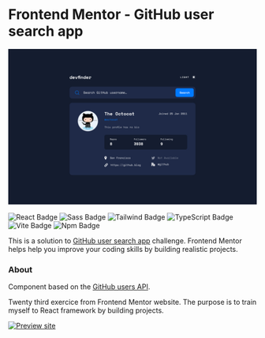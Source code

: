 # Frontend Mentor - GitHub user search app

![ GitHub user search app challenge on Frontend Mentor](/ressources/desktop-design.jpg)

![React Badge](https://img.shields.io/badge/React-61DAFB?style=flat-square&logo=react&logoColor=black) ![Sass Badge](https://img.shields.io/badge/Scss-CC6699?style=flat-square&logo=sass&logoColor=white) ![Tailwind Badge](https://img.shields.io/badge/Tailwind-06B6D4?style=flat-square&logo=tailwindcss&logoColor=white) ![TypeScript Badge](https://img.shields.io/badge/TypeScript-3178C6?style=flat-square&logo=typescript&logoColor=white) ![Vite Badge](https://img.shields.io/badge/Vite-646CFF?style=flat-square&logo=vite&logoColor=white) ![Npm Badge](https://img.shields.io/badge/npm-CB3837?style=flat-square&logo=npm&logoColor=white)

This is a solution to [GitHub user search app](https://www.frontendmentor.io/challenges/github-user-search-app-Q09YOgaH6) challenge. Frontend Mentor helps help you improve your coding skills by building realistic projects.

### About

Component based on the [GitHub users API](https://docs.github.com/en/rest/reference/users#get-a-user).

Twenty third exercice from Frontend Mentor website. The purpose is to train myself to React framework by building projects.

[![Preview site](https://img.shields.io/badge/Site%20web--e1e3f0?style=for-the-badge&logo=InternetExplorer&logoColor=white)](https://github-user-search-app-with-react-and.onrender.com/)
